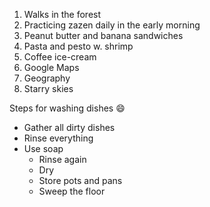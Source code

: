 1. Walks in the forest
2. Practicing zazen daily in the early morning
3. Peanut butter and banana sandwiches
4. Pasta and pesto w. shrimp
5. Coffee ice-cream
6. Google Maps
7. Geography
8. Starry skies

Steps for washing dishes :smile:
* Gather all dirty dishes
* Rinse everything
* Use soap
  - Rinse again
  - Dry
  - Store pots and pans
  - Sweep the floor
